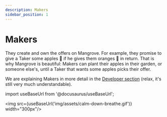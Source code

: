 ```yaml
---
description: Makers
sidebar_position: 1
---
```



# Makers

They create and own the offers on Mangrove. For example, they promise to give a Taker some apples 🍎 if he gives them oranges 🍊 in return. That is why Mangrove is beautiful: Makers can plant their apples in their garden, or someone else's, until a Taker that wants some apples picks their offer.

We are explaining Makers in more detail in the [Developer section](../../../developers/contracts/technical-references/overview.md#makers) (relax, it's still very much understandable).

import useBaseUrl from '@docusaurus/useBaseUrl';

<img src={useBaseUrl('img/assets/calm-down-breathe.gif')} width="300px"/>